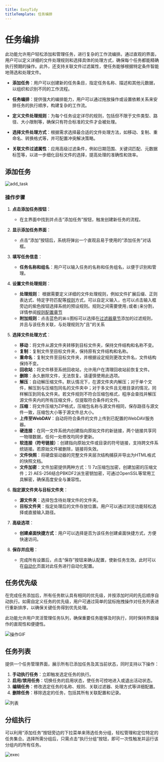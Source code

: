 ```yaml
---
title: EasyTidy
titleTemplate: 任务编排
---
```


# 任务编排

此功能允许用户轻松添加和管理任务，进行复杂的工作流编排。通过直观的界面，用户可以定义详细的文件处理规则和选择具体的处理方式，确保每个任务都能精确执行预期的操作。此外，还支持关联文件过滤属性，使任务能够根据特定条件智能地筛选和处理文件。

- **添加任务**：用户可以创建新的任务条目，指定任务名称、描述和其他元数据，以组织和识别不同的工作流程。

- **任务编排**：提供强大的编排能力，用户可以通过拖放操作或设置依赖关系来安排任务的执行顺序，构建复杂的工作流。

- **定义文件处理规则**：为每个任务设定详尽的规则，包括但不限于文件类型、路径、大小限制等，确保只有符合标准的文件才会被处理。

- **选择文件处理方式**：根据需求选择最合适的文件处理方法，如移动、复制、重命名、转换格式等，并可配置冲突解决策略。

- **关联文件过滤属性**：应用高级过滤条件，例如日期范围、关键词匹配、元数据标签等，以进一步细化目标文件的选择，提高处理的准确性和效率。

## 添加任务

![add_task](/images/task_add.png)

### 操作步骤

1. **点击添加任务按钮**：
   - 在主界面中找到并点击“添加任务”按钮，触发创建新任务的流程。

2. **显示添加任务界面**：
   - 点击“添加”按钮后，系统将弹出一个直观且易于使用的“添加任务”对话框。

3. **填写任务信息**：
   - **任务名称和组名**：用户可以输入任务的名称和任务组名，以便于识别和管理。

4. **设置文件处理规则**：
   - **处理规则**： 根据需要定义详细的文件处理规则，例如文件扩展后缀、正则表达式、特定字符匹配等[规则](rules.md)方式，可以自定义输入，也可以点击输入框旁边的紫色按钮选择系统的预设规则。规则之间需要使用`;`或者`|`来分割，详情参阅[规则配置章节](rules.md)
   - **附加规则**：点击蓝色的`漏斗`图标可以选择在[过滤器章节](filter.md)添加的过滤规则，并且与该任务关联，与处理规则为"且"的关系

5. **选择文件处理方式**：
   - **移动**：将文件从源文件夹转移到目标文件夹，保持文件结构和名称不变。
   - **复制**：复制文件至目标文件夹，保持原有文件结构和名称。
   - **重命名**：复制文件至目标文件夹，并根据设定规则更改文件名，文件结构保持不变。
   - **回收站**：将文件移至系统回收站，允许用户在清理回收站前恢复文件。
   - **删除**：永久删除文件，无法恢复。请谨慎使用此选项。
   - **解压**：自动解压缩文件。默认情况下，在源文件夹内解压；对于单个文件，解压到与压缩包同名的文件夹中；对于多文件且无根目录的情况，同样解压到同名文件夹。若文件规则不符合压缩包格式，程序会查找并解压源文件夹内的所有压缩文件，仅提取符合条件的文件。
   - **压缩**：将文件压缩为ZIP格式，压缩包名称与源文件相同，保存路径与源文件一致，压缩包大小等于源文件总大小。
   - **上传至WebDAV**：自动将符合条件的文件上传到已配置的WebDAV服务器。
   - **硬连接**：在同一文件系统内创建指向原始文件的新链接，两个链接共享同一物理数据，任何一处修改均同步更新。
   - **软连接（符号链接）**：创建指向原始文件或目录的符号链接，支持跨文件系统链接。若原始文件被删除，链接将失效。
   - **文件快照**：将硬盘驱动器的完整文件夹层次结构捕获并导出为HTML格式的快照文档。
   - **文件加密**：文件加密提供两种方式：1) 7z压缩包加密，创建加密的压缩文件；2) AES-256结合PBKDF2派生密钥加密，可通过OpenSSL等常用工具解密，确保高度安全与兼容性。

6. **指定源文件夹与目标文件夹**：
   - **源文件夹**：选择包含待处理文件的文件夹。
   - **目标文件夹**：指定处理后的文件存放位置。用户可以通过浏览功能轻松选择或直接输入路径。

7. **高级选项**：
   - **创建桌面快捷方式**：用户可以选择是否为该任务创建桌面快捷方式，方便快速访问。

8. **保存并应用**：
   - 完成所有设置后，点击“保存”按钮来确认配置，使新任务生效。此时可以在[自动化](automation.md)页面对此任务进行自动化配置。

## 任务优先级

在完成任务添加后，所有任务默认具有相同的优先级，并按添加时间的先后顺序自动执行。如需自定义任务的优先级，用户可通过简单的鼠标拖拽操作对任务列表进行重新排序，以确保关键任务得到优先处理。

此功能允许用户灵活管理任务队列，确保重要任务能够及时执行，同时保持界面操作的直观性和便捷性。

![操作GIF](/images/PixPin_2024-12-26_16-52-31.gif)

## 任务列表

提供一个任务管理界面，展示所有已添加任务及其当前状态，同时支持以下操作：

1. **手动执行任务**：立即触发选定任务的执行。
2. **启用/禁用任务**：切换任务的启用状态，使任务可控地进入或退出活动状态。
3. **编辑任务**：修改选定任务的名称、规则、关联过滤器、处理方式等详细配置。
4. **删除任务**：移除选定的任务，包括其所有关联配置和记录。

![列表](/images/PixPin_2025-01-08_14-22-43.png)

## 分组执行

可以利用“添加任务”按钮旁边的下拉菜单来筛选任务分组，轻松管理和定位特定的任务集合。选择所需分组后，只需点击“执行分组”按钮，即可一次性触发并运行该分组内的所有任务。

![exec](/images/exec.gif)
